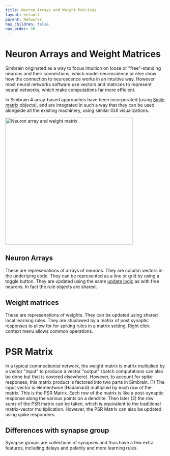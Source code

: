 ```yaml
---
title: Neuron Arrays and Weight Matrices
layout: default
parent: Networks
has_children: false
nav_order: 30
---
```


# Neuron Arrays and Weight Matrices

Simbrain originated as a way to focus intuition on loose or "free"-standing neurons and their connections, which model neuroscience or else show how the connection to neuroscence works in an intuitive way.  However most neural networks software use vectors and matrices to represent neural networks, which make computations far more efficient. 

In Simbrain 4 array-based approaches have been incorporated (using [Smile matrix](https://haifengl.github.io/linear-algebra.html) objects), and are integrated in such a way that they can be used alongside all the existing machinery, using similar GUI visualizations.

<img src="/assets/images/neuronArrayWeightMatrix.png" alt="Neuron array and weight matrix" style="width:400px;"/>

## Neuron Arrays
 
These are represenations of arrays of neurons. They are column vectors in the underlying code. They can be represented as a line or grid by using a toggle button. They are updated using the same [update logic](updateLogic.html) as with free neurons. In fact the rule objects are shared.

## Weight matrices

These are represenations of weights. They can be updated using shared local learning rules. They are shadowed by a matrix of post synaptic responses to allow for for spiking rules in a matrix setting. Right click context menu allows common operations.

# PSR Matrix

In a typical connnectionist network, the weight matrix is matrix multiplied by a vector "input" to produce a vector "output" (batch computations can also be done but that is covered elsewhere). However, to account for spike responses, this matrix product is factored into two parts in Simbrain. (1) The input vector is elementwise (Hadamard) multiplied by each row of the matrix. This is the PSR Matrix. Each row of the matrix is like a post-synaptic response along the various points on a dendrite. Then later (2) the row sums of the PSR matrix can be taken, which is equivalent to the traditional matrix-vector multiplication.  However, the PSR Matrix can also be updated using spike responders.

<!-- TODO: Picture. Show many to one case, where it's clear the results must first be multiplied then summed -->


## Differences with synapse group

Synapse groups are collections of synapses and thus have a few extra features, including delays and polarity and more learning rules.
